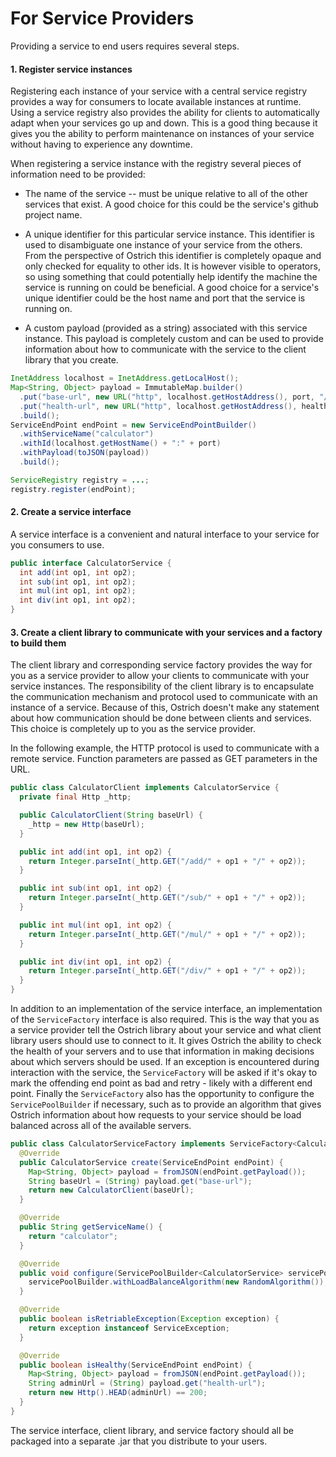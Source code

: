 # For Service Providers
Providing a service to end users requires several steps.

#### 1. Register service instances
Registering each instance of your service with a central service registry provides a way for consumers to locate
available instances at runtime.  Using a service registry also provides the ability for clients to automatically adapt
when your services go up and down.  This is a good thing because it gives you the ability to perform maintenance on
instances of your service without having to experience any downtime.

When registering a service instance with the registry several pieces of information need to be provided:

* The name of the service -- must be unique relative to all of the other services that exist.  A good choice for this
could be the service's github project name.

* A unique identifier for this particular service instance.  This identifier is used to disambiguate one instance of
your service from the others.  From the perspective of Ostrich this identifier is completely opaque and only checked for
equality to other ids.  It is however visible to operators, so using something that could potentially help identify the
machine the service is running on could be beneficial.  A good choice for a service's unique identifier could be the
host name and port that the service is running on.

* A custom payload (provided as a string) associated with this service instance.  This payload is completely custom and
can be used to provide information about how to communicate with the service to the client library that you create.

```java
InetAddress localhost = InetAddress.getLocalHost();
Map<String, Object> payload = ImmutableMap.builder()
  .put("base-url", new URL("http", localhost.getHostAddress(), port, "/calculator"))
  .put("health-url", new URL("http", localhost.getHostAddress(), healthPort, "/healthcheck"))
  .build();
ServiceEndPoint endPoint = new ServiceEndPointBuilder()
  .withServiceName("calculator")
  .withId(localhost.getHostName() + ":" + port)
  .withPayload(toJSON(payload))
  .build();

ServiceRegistry registry = ...;
registry.register(endPoint);
```

#### 2. Create a service interface
A service interface is a convenient and natural interface to your service for you consumers to use.

```java
public interface CalculatorService {
  int add(int op1, int op2);
  int sub(int op1, int op2);
  int mul(int op1, int op2);
  int div(int op1, int op2);
}
```

#### 3. Create a client library to communicate with your services and a factory to build them
The client library and corresponding service factory provides the way for you as a service provider to allow your
clients to communicate with your service instances.  The responsibility of the client library is to encapsulate the
communication mechanism and protocol used to communicate with an instance of a service.  Because of this, Ostrich
doesn't make any statement about how communication should be done between clients and services.  This choice is
completely up to you as the service provider.

In the following example, the HTTP protocol is used to communicate with a remote service.  Function parameters are
passed as GET parameters in the URL.

```java
public class CalculatorClient implements CalculatorService {
  private final Http _http;

  public CalculatorClient(String baseUrl) {
    _http = new Http(baseUrl);
  }

  public int add(int op1, int op2) {
    return Integer.parseInt(_http.GET("/add/" + op1 + "/" + op2));
  }

  public int sub(int op1, int op2) {
    return Integer.parseInt(_http.GET("/sub/" + op1 + "/" + op2));
  }

  public int mul(int op1, int op2) {
    return Integer.parseInt(_http.GET("/mul/" + op1 + "/" + op2));
  }

  public int div(int op1, int op2) {
    return Integer.parseInt(_http.GET("/div/" + op1 + "/" + op2));
  }
}
```

In addition to an implementation of the service interface, an implementation of the `ServiceFactory` interface is also
required.  This is the way that you as a service provider tell the Ostrich library about your service and what client
library users should use to connect to it.  It gives Ostrich the ability to check the health of your servers and to
use that information in making decisions about which servers should be used.  If an exception is encountered during
interaction with the service, the `ServiceFactory` will be asked if it's okay to mark the offending end point as bad
and retry - likely with a different end point.  Finally the `ServiceFactory` also has the opportunity to configure the
`ServicePoolBuilder` if necessary, such as to provide an algorithm that gives Ostrich information about how requests to
your service should be load balanced across all of the available servers.

```java
public class CalculatorServiceFactory implements ServiceFactory<CalculatorService> {
  @Override
  public CalculatorService create(ServiceEndPoint endPoint) {
    Map<String, Object> payload = fromJSON(endPoint.getPayload());
    String baseUrl = (String) payload.get("base-url");
    return new CalculatorClient(baseUrl);
  }

  @Override
  public String getServiceName() {
    return "calculator";
  }

  @Override
  public void configure(ServicePoolBuilder<CalculatorService> servicePoolBuilder) {
    servicePoolBuilder.withLoadBalanceAlgorithm(new RandomAlgorithm());
  }

  @Override
  public boolean isRetriableException(Exception exception) {
    return exception instanceof ServiceException;
  }

  @Override
  public boolean isHealthy(ServiceEndPoint endPoint) {
    Map<String, Object> payload = fromJSON(endPoint.getPayload());
    String adminUrl = (String) payload.get("health-url");
    return new Http().HEAD(adminUrl) == 200;
  }
}
```

The service interface, client library, and service factory should all be packaged into a separate .jar that you
distribute to your users.
